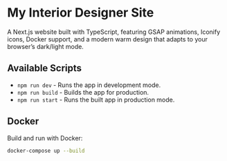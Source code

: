 # My Interior Designer Site

A Next.js website built with TypeScript, featuring GSAP animations, Iconify icons, Docker support, and a modern warm design that adapts to your browser’s dark/light mode.

## Available Scripts

- `npm run dev` - Runs the app in development mode.
- `npm run build` - Builds the app for production.
- `npm run start` - Runs the built app in production mode.

## Docker

Build and run with Docker:

```bash
docker-compose up --build
